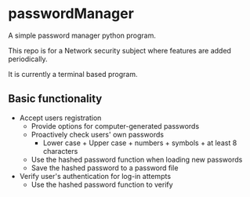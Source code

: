 # passwordManager
A simple password manager python program.

This repo is for a Network security subject where features are added periodically.

It is currently a terminal based program.

## Basic functionality
- Accept users registration
  - Provide options for computer-generated passwords
  - Proactively check users' own passwords
    - Lower case + Upper case + numbers + symbols + at least 8 characters
  - Use the hashed password function when loading new passwords
  - Save the hashed password to a password file
- Verify user's authentication for log-in attempts
  - Use the hashed password function to verify
